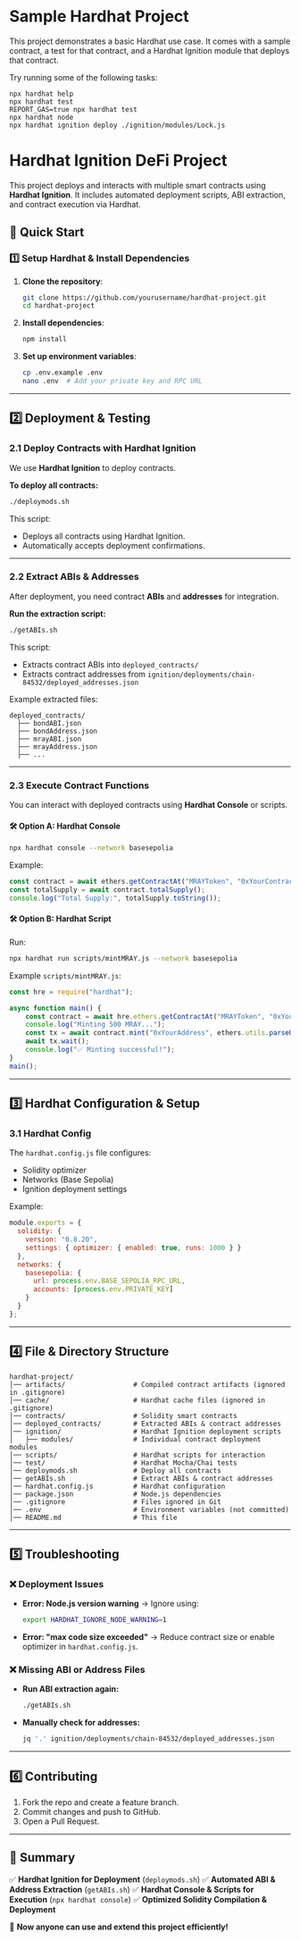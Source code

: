 # Sample Hardhat Project

This project demonstrates a basic Hardhat use case. It comes with a sample contract, a test for that contract, and a Hardhat Ignition module that deploys that contract.

Try running some of the following tasks:

```shell
npx hardhat help
npx hardhat test
REPORT_GAS=true npx hardhat test
npx hardhat node
npx hardhat ignition deploy ./ignition/modules/Lock.js
```

# Hardhat Ignition DeFi Project

This project deploys and interacts with multiple smart contracts using **Hardhat Ignition**. It includes automated deployment scripts, ABI extraction, and contract execution via Hardhat.

## 🚀 Quick Start

### **1️⃣ Setup Hardhat & Install Dependencies**
1. **Clone the repository**:
   ```bash
   git clone https://github.com/yourusername/hardhat-project.git
   cd hardhat-project
   ```

2. **Install dependencies**:
   ```bash
   npm install
   ```

3. **Set up environment variables**:
   ```bash
   cp .env.example .env
   nano .env  # Add your private key and RPC URL
   ```

---

## **2️⃣ Deployment & Testing**
### **2.1 Deploy Contracts with Hardhat Ignition**
We use **Hardhat Ignition** to deploy contracts.

**To deploy all contracts:**
```bash
./deploymods.sh
```

This script:
- Deploys all contracts using Hardhat Ignition.
- Automatically accepts deployment confirmations.

---

### **2.2 Extract ABIs & Addresses**
After deployment, you need contract **ABIs** and **addresses** for integration.

**Run the extraction script:**
```bash
./getABIs.sh
```

This script:
- Extracts contract ABIs into `deployed_contracts/`
- Extracts contract addresses from `ignition/deployments/chain-84532/deployed_addresses.json`

Example extracted files:
```
deployed_contracts/
  ├── bondABI.json
  ├── bondAddress.json
  ├── mrayABI.json
  ├── mrayAddress.json
  ├── ...
```

---

### **2.3 Execute Contract Functions**
You can interact with deployed contracts using **Hardhat Console** or scripts.

#### **🛠 Option A: Hardhat Console**
```bash
npx hardhat console --network basesepolia
```
Example:
```javascript
const contract = await ethers.getContractAt("MRAYToken", "0xYourContractAddress");
const totalSupply = await contract.totalSupply();
console.log("Total Supply:", totalSupply.toString());
```

#### **🛠 Option B: Hardhat Script**
Run:
```bash
npx hardhat run scripts/mintMRAY.js --network basesepolia
```
Example `scripts/mintMRAY.js`:
```javascript
const hre = require("hardhat");

async function main() {
    const contract = await hre.ethers.getContractAt("MRAYToken", "0xYourContractAddress");
    console.log("Minting 500 MRAY...");
    const tx = await contract.mint("0xYourAddress", ethers.utils.parseUnits("500", 18));
    await tx.wait();
    console.log("✅ Minting successful!");
}
main();
```

---

## **3️⃣ Hardhat Configuration & Setup**
### **3.1 Hardhat Config**
The `hardhat.config.js` file configures:
- Solidity optimizer
- Networks (Base Sepolia)
- Ignition deployment settings

Example:
```javascript
module.exports = {
  solidity: {
    version: "0.8.20",
    settings: { optimizer: { enabled: true, runs: 1000 } }
  },
  networks: {
    basesepolia: {
      url: process.env.BASE_SEPOLIA_RPC_URL,
      accounts: [process.env.PRIVATE_KEY]
    }
  }
};
```

---

## **4️⃣ File & Directory Structure**
```
hardhat-project/
│── artifacts/                 # Compiled contract artifacts (ignored in .gitignore)
│── cache/                     # Hardhat cache files (ignored in .gitignore)
│── contracts/                 # Solidity smart contracts
│── deployed_contracts/        # Extracted ABIs & contract addresses
│── ignition/                  # Hardhat Ignition deployment scripts
│   ├── modules/               # Individual contract deployment modules
│── scripts/                   # Hardhat scripts for interaction
│── test/                      # Hardhat Mocha/Chai tests
│── deploymods.sh              # Deploy all contracts
│── getABIs.sh                 # Extract ABIs & contract addresses
│── hardhat.config.js          # Hardhat configuration
│── package.json               # Node.js dependencies
│── .gitignore                 # Files ignored in Git
│── .env                       # Environment variables (not committed)
│── README.md                  # This file
```

---

## **5️⃣ Troubleshooting**
### **❌ Deployment Issues**
- **Error: Node.js version warning** → Ignore using:
  ```bash
  export HARDHAT_IGNORE_NODE_WARNING=1
  ```
- **Error: "max code size exceeded"** → Reduce contract size or enable optimizer in `hardhat.config.js`.

### **❌ Missing ABI or Address Files**
- **Run ABI extraction again:**
  ```bash
  ./getABIs.sh
  ```
- **Manually check for addresses:**
  ```bash
  jq '.' ignition/deployments/chain-84532/deployed_addresses.json
  ```

---

## **6️⃣ Contributing**
1. Fork the repo and create a feature branch.
2. Commit changes and push to GitHub.
3. Open a Pull Request.

---

## **📌 Summary**
✅ **Hardhat Ignition for Deployment** (`deploymods.sh`)
✅ **Automated ABI & Address Extraction** (`getABIs.sh`)
✅ **Hardhat Console & Scripts for Execution** (`npx hardhat console`)
✅ **Optimized Solidity Compilation & Deployment**

🚀 **Now anyone can use and extend this project efficiently!**


